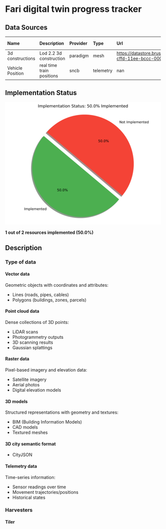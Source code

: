 # Fari digital twin progress tracker

## Data Sources


| Name             | Description               | Provider   | Type      | Url                                                                                     | Format           | Update frequency   | Harverster                           | Implemented   | Priority   |
|:-----------------|:--------------------------|:-----------|:----------|:----------------------------------------------------------------------------------------|:-----------------|:-------------------|:-------------------------------------|:--------------|:-----------|
| 3d constructions | Lod 2.2 3d construction   | paradigm   | mesh      | https://datastore.brussels/web/data/dataset/e9ec2aa4-cffd-11ee-bccc-00090ffe0001#access | shp/dwg/gpkg/skp | 1mounth            | nan                                  | ❌ No          | high       |
| Vehicle Position | real time train positions | sncb       | telemetry | nan                                                                                     | geojson          | 30seconds          | SNCBVehiclePositionGeometryHarvester | ✅ Yes         | nan        |

## Implementation Status

![Implementation Status](assets/implementation_chart.svg)

**1 out of 2 resources implemented (50.0%)**

## Description

### Type of data 

#### Vector data
Geometric objects with coordinates and attributes:
- Lines (roads, pipes, cables)
- Polygons (buildings, zones, parcels)

#### Point cloud data
Dense collections of 3D points:
- LiDAR scans
- Photogrammetry outputs
- 3D scanning results
- Gaussian splattings

#### Raster data
Pixel-based imagery and elevation data:
- Satellite imagery
- Aerial photos
- Digital elevation models

#### 3D models
Structured representations with geometry and textures:
- BIM (Building Information Models)
- CAD models
- Textured meshes

#### 3D city semantic format
- CityJSON

#### Telemetry data
Time-series information:
- Sensor readings over time
- Movement trajectories/positions
- Historical states


### Harvesters
#### Tiler



